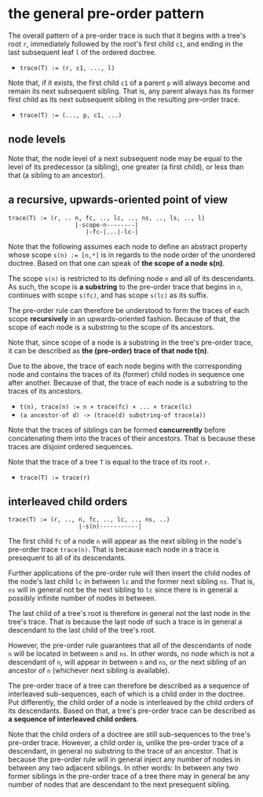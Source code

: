 
<!-- ======================================================================= -->
# the general pre-order pattern

The overall pattern of a pre-order trace is such that it begins with a tree's
root `r`, immediately followed by the root's first child `c1`, and ending in
the last subsequent leaf `l` of the ordered doctree.

* `trace(T) := (r, c1, ..., l)`

Note that, if it exists, the first child `c1` of a parent `p` will always
become and remain its next subsequent sibling. That is, any parent always
has its former first child as its next subsequent sibling in the resulting
pre-order trace.

* `trace(T) := (..., p, c1, ...)`

<!-- ======================================================================= -->
## node levels

Note that, the node level of a next subsequent node may be equal to the level
of its predecessor (a sibling), one greater (a first child), or less than that
(a sibling to an ancestor).

<!-- ======================================================================= -->
## a recursive, upwards-oriented point of view

```
trace(T) := (r, .. n, fc, .., lc, .., ns, .., ls, .., l)
                   |-scope-n--------|
                      |-fc-|...|-lc-|
```

Note that the following assumes each node to define an abstract property
whose scope `s(n) := [n,*]` is in regards to the node order of the unordered
doctree. Based on that one can speak of **the scope of a node s(n)**.

The scope `s(n)` is restricted to its defining node `n` and all of its
descendants. As such, the scope is **a substring** to the pre-order trace
that begins in `n`, continues with scope `s(fc)`, and has scope `s(lc)` as
its suffix.

The pre-order rule can therefore be understood to form the traces of each
scope **recursively** in an upwards-oriented fashion. Because of that, the
scope of each node is a substring to the scope of its ancestors.

Note that, since scope of a node is a substring in the tree's pre-order
trace, it can be described as **the (pre-order) trace of that node t(n)**.

Due to the above, the trace of each node begins with the corresponding node
and contains the traces of its (former) child nodes in sequence one after
another. Because of that, the trace of each node is a substring to the
traces of its ancestors.

* `t(n), trace(n) := n × trace(fc) × ... × trace(lc)`
* `(a ancestor-of d) -> (trace(d) substring-of trace(a))`

Note that the traces of siblings can be formed **concurrently** before
concatenating them into the traces of their ancestors. That is because
these traces are disjoint ordered sequences.

Note that the trace of a tree `T` is equal to the trace of its root `r`.

* `trace(T) := trace(r)`

<!-- ======================================================================= -->
## interleaved child orders

```
trace(T) := (r, .., n, fc, .., lc, .., ns, ..)
                    |-s(n)-----------|
```

The first child `fc` of a node `n` will appear as the next sibling in the node's
pre-order trace `trace(n)`. That is because each node in a trace is presequent
to all of its descendants.

Further applications of the pre-order rule will then insert the child nodes of
the node's last child `lc` in between `lc` and the former next sibling `ns`.
That is, `ns` will in general not be the next sibling to `lc` since there is
in general a possibly infinite number of nodes in between.

The last child of a tree's root is therefore in general not the last node in
the tree's trace. That is because the last node of such a trace is in general
a descendant to the last child of the tree's root.

However, the pre-order rule guarantees that all of the descendants of node `n`
will be located in between `n` and `ns`. In other words, no node which is not
a descendant of `n`, will appear in between `n` and `ns`, or the next sibling
of an ancestor of `n` (whichever next sibling is available).

The pre-order trace of a tree can therefore be described as a sequence of
interleaved sub-sequences, each of which is a child order in the doctree. Put
differently, the child order of a node is interleaved by the child orders of
its descendants. Based on that, a tree's pre-order trace can be described as
**a sequence of interleaved child orders**.

Note that the child orders of a doctree are still sub-sequences to the tree's
pre-order trace. However, a child order is, unlike the pre-order trace of a
descendant, in general no substring to the trace of an ancestor. That is
because the pre-order rule will in general inject any number of nodes in
between any two adjacent siblings. In other words: In between any two former
siblings in the pre-order trace of a tree there may in general be any number
of nodes that are descendant to the next presequent sibling.
